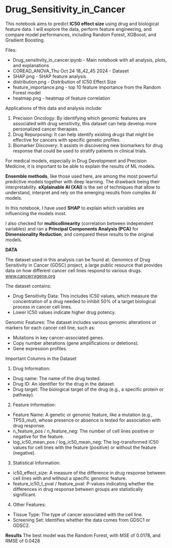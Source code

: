 # Drug_Sensitivity_in_Cancer

This notebook aims to predict **IC50 effect size** using drug and biological feature data. I will explore the data, perform feature engineering, and compare model performances, including Random Forest, XGBoost, and Gradient Boosting.

Files: 
* Drug_sensitivity_in_cancer.ipynb - Main notebook with all analysis, plots, and explanations
* COREAD_ANOVA_Thu Oct 24 18_42_45 2024 - Dataset
* SHAP.png - SHAP feature analysis
* distribution.png - Distribution of IC50 Effect Size
* feature_importance.png - top 10 feature importance from the Random Forest model
* heatmap.png - heatmap of feature correlation


Applications of this data and analysis include:
1. Precision Oncology: By identifying which genomic features are associated with drug sensitivity, this dataset can help develop more personalized cancer therapies.
2. Drug Repurposing: It can help identify existing drugs that might be effective for cancers with specific genetic profiles.
3. Biomarker Discovery: It assists in discovering new biomarkers for drug response that could be used to stratify patients in clinical trials.

For medical models, especially in Drug Development and Precision Medicine, it is important to be able to explain the results of ML models. 

**Ensemble methods**, like those used here, are among the most powerful predictive models together with deep learning. The drawback being their interpretability. **eXplainable AI (XAI)** is the set of techniques that allow to understand, interpret and rely on the emerging results from complex AI models.

In this notebook, I have used **SHAP** to explain which variables are influencing the models most.

I also checked for **multicollinearity** (correlation between independent variables) and ran a **Principal Components Analysis (PCA)** for **Dimensionality Reduction**, and compared these results to the original models. 


**DATA**

The dataset used in this analysis can be found at: Genomics of Drug Sensitivity in Cancer (GDSC) project, a large public resource that provides data on how different cancer cell lines respond to various drugs. www.cancerrxgene.org

The dataset contains: 
* Drug Sensitivity Data: This includes IC50 values, which measure the concentration of a drug needed to inhibit 50% of a target biological process in cancer cell lines.
* Lower IC50 values indicate higher drug potency.

Genomic Features: The dataset includes various genomic alterations or markers for each cancer cell line, such as:
* Mutations in key cancer-associated genes.
* Copy number alterations (gene amplifications or deletions).
* Gene expression profiles.

Important Columns in the Dataset
1. Drug Information:
* Drug name: The name of the drug tested.
* Drug ID: An identifier for the drug in the dataset.
* Drug target: The biological target of the drug (e.g., a specific protein or pathway).

  
2. Feature Information:
* Feature Name: A genetic or genomic feature, like a mutation (e.g., TP53_mut), whose presence or absence is tested for association with drug response.
* n_feature_pos / n_feature_neg: The number of cell lines positive or negative for the feature.
* log_ic50_mean_pos / log_ic50_mean_neg: The log-transformed IC50 values for cell lines with the feature (positive) or without the feature (negative).
  
3. Statistical Information:
* ic50_effect_size: A measure of the difference in drug response between cell lines with and without a specific genomic feature.
* feature_ic50_t_pval / feature_pval: P-values indicating whether the differences in drug response between groups are statistically significant.
  
4. Other Features:
* Tissue Type: The type of cancer associated with the cell line.
* Screening Set: Identifies whether the data comes from GDSC1 or GDSC2.


**Results** 
The best model was the Random Forest, with MSE of 0.0178, and RMSE of 0.0428

 
